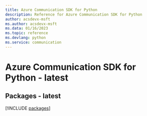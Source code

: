 ```yaml
---
title: Azure Communication SDK for Python
description: Reference for Azure Communication SDK for Python
author: acsdevx-msft
ms.author: acsdevx-msft
ms.data: 01/16/2023
ms.topic: reference
ms.devlang: python
ms.service: communication
---
```

# Azure Communication SDK for Python - latest
## Packages - latest
[!INCLUDE [packages](communication-index.md)]
